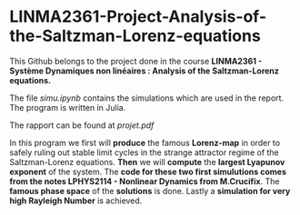 # LINMA2361-Project-Analysis-of-the-Saltzman-Lorenz-equations

This Github belongs to the project done in the course __LINMA2361 - Système Dynamiques non linéaires : Analysis of the Saltzman-Lorenz equations.__

The file *simu.ipynb* contains the simulations which are used in the report. The program is written in Julia. 

The rapport can be found at *projet.pdf*

In this program we first will __produce__ the famous __Lorenz-map__ in order to safely ruling out stable limit cycles in the strange attractor regime of the Saltzman-Lorenz equations. __Then__ we will __compute__ the __largest Lyapunov exponent__ of the system. The __code for these two first simulutions comes from the notes LPHYS2114 - Nonlinear Dynamics from M.Crucifix__. The __famous phase space__ of the __solutions__ is done. Lastly a __simulation for very high Rayleigh Number__ is achieved. 
